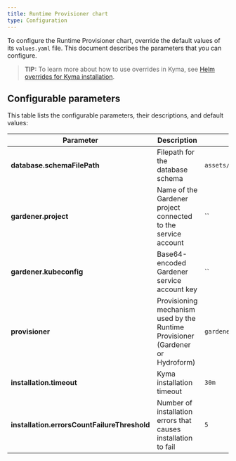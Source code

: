 ```yaml
---
title: Runtime Provisioner chart
type: Configuration
---
```


To configure the Runtime Provisioner chart, override the default values of its `values.yaml` file. This document describes the parameters that you can configure.

> **TIP:** To learn more about how to use overrides in Kyma, see [Helm overrides for Kyma installation](/root/kyma/#configuration-helm-overrides-for-kyma-installation).

## Configurable parameters

This table lists the configurable parameters, their descriptions, and default values:

| Parameter | Description | Default value |
|-----------|-------------|---------------|
| **database.schemaFilePath** | Filepath for the database schema | `assets/database/provisioner.sql` |
| **gardener.project** | Name of the Gardener project connected to the service account | `` |
| **gardener.kubeconfig** | Base64-encoded Gardener service account key | `` |
| **provisioner** | Provisioning mechanism used by the Runtime Provisioner (Gardener or Hydroform)  | `gardener` |
| **installation.timeout** | Kyma installation timeout | `30m` |
| **installation.errorsCountFailureThreshold** | Number of installation errors that causes installation to fail | `5` |
